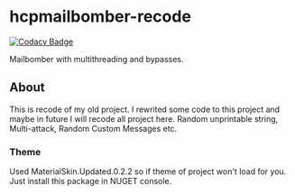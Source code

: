 # hcpmailbomber-recode

[![Codacy Badge](https://api.codacy.com/project/badge/Grade/d35b43519b2f470ba80b6131952fcc9a)](https://app.codacy.com/manual/floyare/hcpmailbomber-recode?utm_source=github.com&utm_medium=referral&utm_content=floyare/hcpmailbomber-recode&utm_campaign=Badge_Grade_Dashboard)

Mailbomber with multithreading and bypasses.

## About
This is recode of my old project. I rewrited some code to this project and maybe in future I will recode all project here.
Random unprintable string, Multi-attack, Random Custom Messages etc.

### Theme
Used MaterialSkin.Updated.0.2.2 so if theme of project won't load for you. Just install this package in NUGET console.
